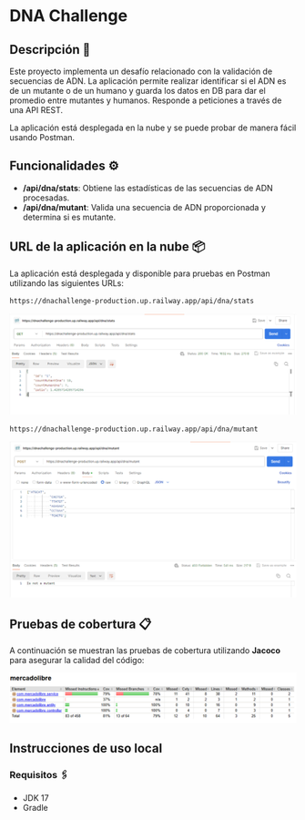 # DNA Challenge

## Descripción 🚀

Este proyecto implementa un desafío relacionado con la validación de secuencias de ADN. La aplicación permite realizar identificar si el ADN es de un mutante o de un humano y guarda los datos en DB para dar el promedio entre mutantes y humanos. Responde a peticiones a través de una API REST.

La aplicación está desplegada en la nube y se puede probar de manera fácil usando Postman.

## Funcionalidades ⚙️

- **/api/dna/stats**: Obtiene las estadísticas de las secuencias de ADN procesadas.
- **/api/dna/mutant**: Valida una secuencia de ADN proporcionada y determina si es mutante.

## URL de la aplicación en la nube 📦

La aplicación está desplegada y disponible para pruebas en Postman utilizando las siguientes URLs:

```bash
https://dnachallenge-production.up.railway.app/api/dna/stats
```
![status](util/status.png)
```bash
https://dnachallenge-production.up.railway.app/api/dna/mutant
```
![mutant](util/mutant.png)

## Pruebas de cobertura 📋

A continuación se muestran las pruebas de cobertura utilizando **Jacoco** para asegurar la calidad del código:

![Cobertura de pruebas](util/cobertura.png)

## Instrucciones de uso local

### Requisitos 🖇️

- JDK 17
- Gradle
